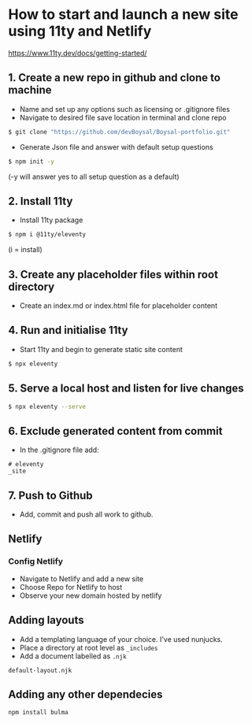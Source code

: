 # How to start and launch a new site using 11ty and Netlify
https://www.11ty.dev/docs/getting-started/

## 1. Create a new repo in github and clone to machine
- Name and set up any options such as licensing or .gitignore files
- Navigate to desired file save location in terminal and clone repo
```bash
$ git clone "https://github.com/devBoysal/Boysal-portfolio.git"
```
- Generate Json file and answer with default setup questions
```bash
$ npm init -y
```
(-y will answer yes to all setup question as a default)

## 2. Install 11ty
- Install 11ty package
```bash
$ npm i @11ty/eleventy
```
(i = install)

## 3. Create any placeholder files within root directory
- Create an index.md or index.html file for placeholder content

## 4. Run and initialise 11ty
- Start 11ty and begin to generate static site content
```bash
$ npx eleventy
```

## 5. Serve a local host and listen for live changes
```bash
$ npx eleventy --serve
```

## 6. Exclude generated content from commit
- In the .gitignore file add:
```
# eleventy
_site
```
## 7. Push to Github
- Add, commit and push all work to github.

## Netlify

### Config Netlify
- Navigate to Netlify and add a new site
- Choose Repo for Netlify to host
- Observe your new domain hosted by netlify

## Adding layouts
- Add a templating language of your choice. I've used nunjucks.
- Place a directory at root level as `_includes`
- Add a document labelled as `.njk`
```
default-layout.njk
```

## Adding any other dependecies
```
npm install bulma
```